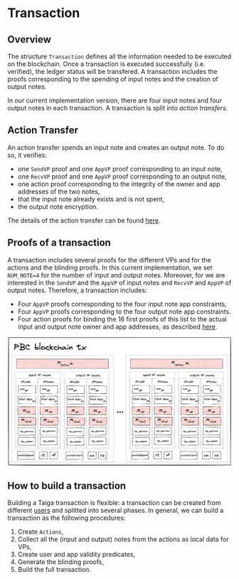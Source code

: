 # Transaction

## Overview
The structure `Transaction` defines all the information needed to be executed on the blockchain.
Once a transaction is executed successfully (i.e. verified), the ledger status will be transfered.
A transaction includes the proofs corresponding to the spending of input notes and the creation of output notes.

In our current implementation version, there are four input notes and four output notes in each transaction. A transaction is split into *action transfers*.

## Action Transfer
An action transfer spends an input note and creates an output note. To do so, it verifies:
* one `SendVP` proof and one `AppVP` proof corresponding to an input note,
* one `RecvVP` proof and one `AppVP` proof corresponding to an output note,
* one action proof corresponding to the integrity of the owner and app addresses of the two notes,
* that the input note already exists and is not spent,
* the output note encryption.

The details of the action transfer can be found [here](src/transaction.rs).

## Proofs of a transaction
A transaction includes several proofs for the different VPs and for the actions and the blinding proofs.
In this current implementation, we set `NUM_NOTE=4` for the number of input and output notes. Moreover, for we are interested in the `SendVP` and the `AppVP` of input notes and `RecvVP` and `AppVP` of output notes.
Therefore, a transaction includes:
* Four `AppVP` proofs corresponding to the four input note app constraints,
* Four `AppVP` proofs corresponding to the four output note app constraints.
* Four action proofs for binding the 16 first proofs of this list to the actual input and output note owner and app addresses, as described [here](action.md).

![](img/taiga_tx.png)


## How to build a transaction
Building a Taiga transaction is flexible: a transaction can be created from different [users](link) and splitted into several phases. In general, we can build a transaction as the following procedures:
1. Create `Actions`,
2. Collect all the (input and output) notes from the actions as local data for VPs,
3. Create user and app validity predicates,
4. Generate the blinding proofs,
5. Build the full transaction.
